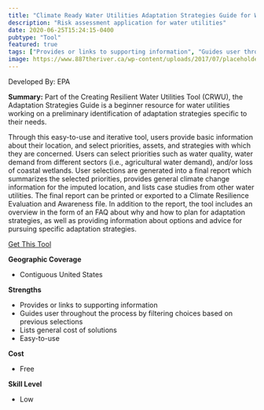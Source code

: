 ```yaml
---
title: "Climate Ready Water Utilities Adaptation Strategies Guide for Water Utilities"
description: "Risk assessment application for water utilities"
date: 2020-06-25T15:24:15-0400
pubtype: "Tool"
featured: true
tags: ["Provides or links to supporting information", "Guides user throughout the process by filtering choices based on previous selections", "Lists general cost of solutions", "Easy-to-use"]
image: https://www.887theriver.ca/wp-content/uploads/2017/07/placeholder.jpg
---
```

Developed By: EPA

**Summary:** Part of the Creating Resilient Water Utilities Tool (CRWU), the Adaptation Strategies Guide is a beginner resource for water utilities working on a preliminary identification of adaptation strategies specific to their needs. 

Through this easy-to-use and iterative tool, users provide basic information about their location, and select priorities, assets, and strategies with which they are concerned. Users can select priorities such as water quality, water demand from different sectors (i.e., agricultural water demand), and/or loss of coastal wetlands. User selections are generated into a final report which summarizes the selected priorities, provides general climate change information for the imputed location, and lists case studies from other water utilities. The final report can be printed or exported to a Climate Resilience Evaluation and Awareness file. In addition to the report, the tool includes an overview in the form of an FAQ about why and how to plan for adaptation strategies, as well as providing information about options and advice for pursuing specific adaptation strategies.

<a href="https://www.epa.gov/crwu/resilient-strategies-guide-water-utilities#/" target="_blank">Get This Tool</a>

__**Geographic Coverage**__
- Contiguous United States

__**Strengths**__
-  Provides or links to supporting information
-  Guides user throughout the process by filtering choices based on previous selections
-  Lists general cost of solutions
-  Easy-to-use

__**Cost**__
- Free

__**Skill Level**__
- Low
